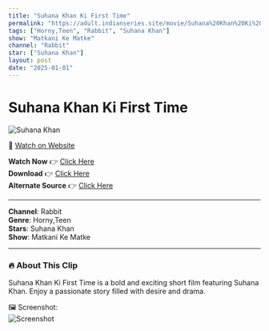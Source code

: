 ```yaml
---
title: "Suhana Khan Ki First Time"
permalink: "https://adult.indianseries.site/movie/Suhana%20Khan%20Ki%20First%20Time"
tags: ["Horny,Teen", "Rabbit", "Suhana Khan"]
show: "Matkani Ke Matke"
channel: "Rabbit"
star: ["Suhana Khan"]
layout: post
date: "2025-01-01"
---
```


# Suhana Khan Ki First Time

![Suhana Khan](https://shorts.desisins.com/wp-content/uploads/2025/01/Suhana-Khan-Ki-DesiSins.com_.jpg)

🔗 [Watch on Website](https://adult.indianseries.site/movie/Suhana%20Khan%20Ki%20First%20Time)

**Watch Now** 👉 [Click Here](https://adult.indianseries.site/movie/Suhana%20Khan%20Ki%20First%20Time)  
**Download** 👉 [Click Here](https://adult.indianseries.site/movie/Suhana%20Khan%20Ki%20First%20Time)  
**Alternate Source** 👉 [Click Here](https://adult.indianseries.site/movie/Suhana%20Khan%20Ki%20First%20Time)

---

**Channel**: Rabbit  
**Genre**: Horny,Teen  
**Stars**: Suhana Khan  
**Show**: Matkani Ke Matke

---

### 🔥 About This Clip

Suhana Khan Ki First Time is a bold and exciting short film featuring Suhana Khan. Enjoy a passionate story filled with desire and drama.
 
🖼️ Screenshot:  
![Screenshot](https://shorts.desisins.com/wp-content/uploads/2025/01/Suhana-Khan-Ki-DesiSins.com_.jpg)
